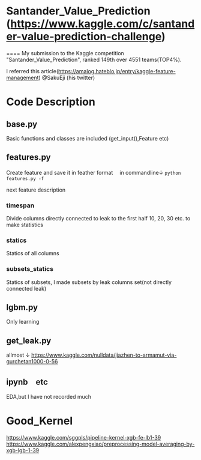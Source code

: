 # Santander_Value_Prediction (https://www.kaggle.com/c/santander-value-prediction-challenge)
====
My submission to the Kaggle competition "Santander_Value_Prediction", ranked 149th over 4551 teams(TOP4%).

I referred this article(https://amalog.hateblo.jp/entry/kaggle-feature-management) @SakuEji (his twitter)



# Code Description
## base.py
Basic functions and classes are included (get_input(),Feature etc) 

## features.py
Create feature and save it in feather format　
in commandline↓
`python features.py -f`

next feature description
### timespan
Divide columns directly connected to leak to the first half 10, 20, 30 etc. to make statistics


### statics
Statics of all columns

### subsets_statics
Statics of subsets,
I made subsets by leak columns set(not directly connected leak)



## lgbm.py 
Only learning

## get_leak.py
allmost ↓
https://www.kaggle.com/nulldata/jiazhen-to-armamut-via-gurchetan1000-0-56

## ipynb　etc
EDA,but I have not recorded much



# Good_Kernel

https://www.kaggle.com/sggpls/pipeline-kernel-xgb-fe-lb1-39
https://www.kaggle.com/alexpengxiao/preprocessing-model-averaging-by-xgb-lgb-1-39

